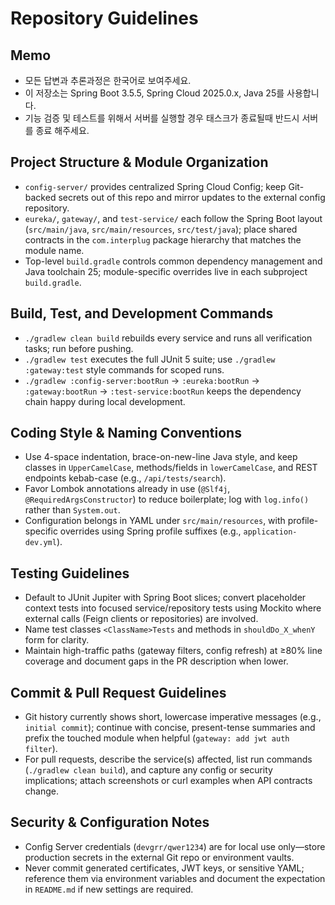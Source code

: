 # Repository Guidelines

## Memo
- 모든 답변과 추론과정은 한국어로 보여주세요.
- 이 저장소는 Spring Boot 3.5.5, Spring Cloud 2025.0.x, Java 25를 사용합니다.
- 기능 검증 및 테스트를 위해서 서버를 실행할 경우 태스크가 종료될때 반드시 서버를 종료 해주세요.

## Project Structure & Module Organization
- `config-server/` provides centralized Spring Cloud Config; keep Git-backed secrets out of this repo and mirror updates to the external config repository.
- `eureka/`, `gateway/`, and `test-service/` each follow the Spring Boot layout (`src/main/java`, `src/main/resources`, `src/test/java`); place shared contracts in the `com.interplug` package hierarchy that matches the module name.
- Top-level `build.gradle` controls common dependency management and Java toolchain 25; module-specific overrides live in each subproject `build.gradle`.

## Build, Test, and Development Commands
- `./gradlew clean build` rebuilds every service and runs all verification tasks; run before pushing.
- `./gradlew test` executes the full JUnit 5 suite; use `./gradlew :gateway:test` style commands for scoped runs.
- `./gradlew :config-server:bootRun` → `:eureka:bootRun` → `:gateway:bootRun` → `:test-service:bootRun` keeps the dependency chain happy during local development.

## Coding Style & Naming Conventions
- Use 4-space indentation, brace-on-new-line Java style, and keep classes in `UpperCamelCase`, methods/fields in `lowerCamelCase`, and REST endpoints kebab-case (e.g., `/api/tests/search`).
- Favor Lombok annotations already in use (`@Slf4j`, `@RequiredArgsConstructor`) to reduce boilerplate; log with `log.info()` rather than `System.out`.
- Configuration belongs in YAML under `src/main/resources`, with profile-specific overrides using Spring profile suffixes (e.g., `application-dev.yml`).

## Testing Guidelines
- Default to JUnit Jupiter with Spring Boot slices; convert placeholder context tests into focused service/repository tests using Mockito where external calls (Feign clients or repositories) are involved.
- Name test classes `<ClassName>Tests` and methods in `shouldDo_X_whenY` form for clarity.
- Maintain high-traffic paths (gateway filters, config refresh) at ≥80% line coverage and document gaps in the PR description when lower.

## Commit & Pull Request Guidelines
- Git history currently shows short, lowercase imperative messages (e.g., `initial commit`); continue with concise, present-tense summaries and prefix the touched module when helpful (`gateway: add jwt auth filter`).
- For pull requests, describe the service(s) affected, list run commands (`./gradlew clean build`), and capture any config or security implications; attach screenshots or curl examples when API contracts change.

## Security & Configuration Notes
- Config Server credentials (`devgrr/qwer1234`) are for local use only—store production secrets in the external Git repo or environment vaults.
- Never commit generated certificates, JWT keys, or sensitive YAML; reference them via environment variables and document the expectation in `README.md` if new settings are required.

